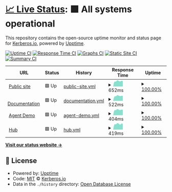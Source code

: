 # [📈 Live Status](https://status.kerberos.io): <!--live status--> **🟩 All systems operational**

This repository contains the open-source uptime monitor and status page for [Kerberos.io](https://kerberos.io), powered by [Upptime](https://github.com/upptime/upptime).

[![Uptime CI](https://github.com/kerberos-io/upptime/workflows/Uptime%20CI/badge.svg)](https://github.com/kerberos-io/upptime/actions?query=workflow%3A%22Uptime+CI%22)
[![Response Time CI](https://github.com/kerberos-io/upptime/workflows/Response%20Time%20CI/badge.svg)](https://github.com/kerberos-io/upptime/actions?query=workflow%3A%22Response+Time+CI%22)
[![Graphs CI](https://github.com/kerberos-io/upptime/workflows/Graphs%20CI/badge.svg)](https://github.com/kerberos-io/upptime/actions?query=workflow%3A%22Graphs+CI%22)
[![Static Site CI](https://github.com/kerberos-io/upptime/workflows/Static%20Site%20CI/badge.svg)](https://github.com/kerberos-io/upptime/actions?query=workflow%3A%22Static+Site+CI%22)
[![Summary CI](https://github.com/kerberos-io/upptime/workflows/Summary%20CI/badge.svg)](https://github.com/kerberos-io/upptime/actions?query=workflow%3A%22Summary+CI%22)

<!--start: status pages-->
<!-- This summary is generated by Upptime (https://github.com/upptime/upptime) -->
<!-- Do not edit this manually, your changes will be overwritten -->
<!-- prettier-ignore -->
| URL | Status | History | Response Time | Uptime |
| --- | ------ | ------- | ------------- | ------ |
| <img alt="" src="https://icons.duckduckgo.com/ip3/kerberos.io.ico" height="13"> [Public site](https://kerberos.io) | 🟩 Up | [public-site.yml](https://github.com/kerberos-io/upptime/commits/HEAD/history/public-site.yml) | <details><summary><img alt="Response time graph" src="./graphs/public-site/response-time-week.png" height="20"> 652ms</summary><br><a href="https://status.kerberos.io/history/public-site"><img alt="Response time 685" src="https://img.shields.io/endpoint?url=https%3A%2F%2Fraw.githubusercontent.com%2Fkerberos-io%2Fupptime%2FHEAD%2Fapi%2Fpublic-site%2Fresponse-time.json"></a><br><a href="https://status.kerberos.io/history/public-site"><img alt="24-hour response time 515" src="https://img.shields.io/endpoint?url=https%3A%2F%2Fraw.githubusercontent.com%2Fkerberos-io%2Fupptime%2FHEAD%2Fapi%2Fpublic-site%2Fresponse-time-day.json"></a><br><a href="https://status.kerberos.io/history/public-site"><img alt="7-day response time 652" src="https://img.shields.io/endpoint?url=https%3A%2F%2Fraw.githubusercontent.com%2Fkerberos-io%2Fupptime%2FHEAD%2Fapi%2Fpublic-site%2Fresponse-time-week.json"></a><br><a href="https://status.kerberos.io/history/public-site"><img alt="30-day response time 623" src="https://img.shields.io/endpoint?url=https%3A%2F%2Fraw.githubusercontent.com%2Fkerberos-io%2Fupptime%2FHEAD%2Fapi%2Fpublic-site%2Fresponse-time-month.json"></a><br><a href="https://status.kerberos.io/history/public-site"><img alt="1-year response time 669" src="https://img.shields.io/endpoint?url=https%3A%2F%2Fraw.githubusercontent.com%2Fkerberos-io%2Fupptime%2FHEAD%2Fapi%2Fpublic-site%2Fresponse-time-year.json"></a></details> | <details><summary><a href="https://status.kerberos.io/history/public-site">100.00%</a></summary><a href="https://status.kerberos.io/history/public-site"><img alt="All-time uptime 99.99%" src="https://img.shields.io/endpoint?url=https%3A%2F%2Fraw.githubusercontent.com%2Fkerberos-io%2Fupptime%2FHEAD%2Fapi%2Fpublic-site%2Fuptime.json"></a><br><a href="https://status.kerberos.io/history/public-site"><img alt="24-hour uptime 100.00%" src="https://img.shields.io/endpoint?url=https%3A%2F%2Fraw.githubusercontent.com%2Fkerberos-io%2Fupptime%2FHEAD%2Fapi%2Fpublic-site%2Fuptime-day.json"></a><br><a href="https://status.kerberos.io/history/public-site"><img alt="7-day uptime 100.00%" src="https://img.shields.io/endpoint?url=https%3A%2F%2Fraw.githubusercontent.com%2Fkerberos-io%2Fupptime%2FHEAD%2Fapi%2Fpublic-site%2Fuptime-week.json"></a><br><a href="https://status.kerberos.io/history/public-site"><img alt="30-day uptime 100.00%" src="https://img.shields.io/endpoint?url=https%3A%2F%2Fraw.githubusercontent.com%2Fkerberos-io%2Fupptime%2FHEAD%2Fapi%2Fpublic-site%2Fuptime-month.json"></a><br><a href="https://status.kerberos.io/history/public-site"><img alt="1-year uptime 100.00%" src="https://img.shields.io/endpoint?url=https%3A%2F%2Fraw.githubusercontent.com%2Fkerberos-io%2Fupptime%2FHEAD%2Fapi%2Fpublic-site%2Fuptime-year.json"></a></details>
| <img alt="" src="https://icons.duckduckgo.com/ip3/doc.kerberos.io.ico" height="13"> [Documentation](https://doc.kerberos.io) | 🟩 Up | [documentation.yml](https://github.com/kerberos-io/upptime/commits/HEAD/history/documentation.yml) | <details><summary><img alt="Response time graph" src="./graphs/documentation/response-time-week.png" height="20"> 522ms</summary><br><a href="https://status.kerberos.io/history/documentation"><img alt="Response time 506" src="https://img.shields.io/endpoint?url=https%3A%2F%2Fraw.githubusercontent.com%2Fkerberos-io%2Fupptime%2FHEAD%2Fapi%2Fdocumentation%2Fresponse-time.json"></a><br><a href="https://status.kerberos.io/history/documentation"><img alt="24-hour response time 374" src="https://img.shields.io/endpoint?url=https%3A%2F%2Fraw.githubusercontent.com%2Fkerberos-io%2Fupptime%2FHEAD%2Fapi%2Fdocumentation%2Fresponse-time-day.json"></a><br><a href="https://status.kerberos.io/history/documentation"><img alt="7-day response time 522" src="https://img.shields.io/endpoint?url=https%3A%2F%2Fraw.githubusercontent.com%2Fkerberos-io%2Fupptime%2FHEAD%2Fapi%2Fdocumentation%2Fresponse-time-week.json"></a><br><a href="https://status.kerberos.io/history/documentation"><img alt="30-day response time 502" src="https://img.shields.io/endpoint?url=https%3A%2F%2Fraw.githubusercontent.com%2Fkerberos-io%2Fupptime%2FHEAD%2Fapi%2Fdocumentation%2Fresponse-time-month.json"></a><br><a href="https://status.kerberos.io/history/documentation"><img alt="1-year response time 491" src="https://img.shields.io/endpoint?url=https%3A%2F%2Fraw.githubusercontent.com%2Fkerberos-io%2Fupptime%2FHEAD%2Fapi%2Fdocumentation%2Fresponse-time-year.json"></a></details> | <details><summary><a href="https://status.kerberos.io/history/documentation">100.00%</a></summary><a href="https://status.kerberos.io/history/documentation"><img alt="All-time uptime 99.98%" src="https://img.shields.io/endpoint?url=https%3A%2F%2Fraw.githubusercontent.com%2Fkerberos-io%2Fupptime%2FHEAD%2Fapi%2Fdocumentation%2Fuptime.json"></a><br><a href="https://status.kerberos.io/history/documentation"><img alt="24-hour uptime 100.00%" src="https://img.shields.io/endpoint?url=https%3A%2F%2Fraw.githubusercontent.com%2Fkerberos-io%2Fupptime%2FHEAD%2Fapi%2Fdocumentation%2Fuptime-day.json"></a><br><a href="https://status.kerberos.io/history/documentation"><img alt="7-day uptime 100.00%" src="https://img.shields.io/endpoint?url=https%3A%2F%2Fraw.githubusercontent.com%2Fkerberos-io%2Fupptime%2FHEAD%2Fapi%2Fdocumentation%2Fuptime-week.json"></a><br><a href="https://status.kerberos.io/history/documentation"><img alt="30-day uptime 100.00%" src="https://img.shields.io/endpoint?url=https%3A%2F%2Fraw.githubusercontent.com%2Fkerberos-io%2Fupptime%2FHEAD%2Fapi%2Fdocumentation%2Fuptime-month.json"></a><br><a href="https://status.kerberos.io/history/documentation"><img alt="1-year uptime 99.99%" src="https://img.shields.io/endpoint?url=https%3A%2F%2Fraw.githubusercontent.com%2Fkerberos-io%2Fupptime%2FHEAD%2Fapi%2Fdocumentation%2Fuptime-year.json"></a></details>
| <img alt="" src="https://icons.duckduckgo.com/ip3/demo.kerberos.io.ico" height="13"> [Agent Demo](https://demo.kerberos.io) | 🟩 Up | [agent-demo.yml](https://github.com/kerberos-io/upptime/commits/HEAD/history/agent-demo.yml) | <details><summary><img alt="Response time graph" src="./graphs/agent-demo/response-time-week.png" height="20"> 404ms</summary><br><a href="https://status.kerberos.io/history/agent-demo"><img alt="Response time 807" src="https://img.shields.io/endpoint?url=https%3A%2F%2Fraw.githubusercontent.com%2Fkerberos-io%2Fupptime%2FHEAD%2Fapi%2Fagent-demo%2Fresponse-time.json"></a><br><a href="https://status.kerberos.io/history/agent-demo"><img alt="24-hour response time 292" src="https://img.shields.io/endpoint?url=https%3A%2F%2Fraw.githubusercontent.com%2Fkerberos-io%2Fupptime%2FHEAD%2Fapi%2Fagent-demo%2Fresponse-time-day.json"></a><br><a href="https://status.kerberos.io/history/agent-demo"><img alt="7-day response time 404" src="https://img.shields.io/endpoint?url=https%3A%2F%2Fraw.githubusercontent.com%2Fkerberos-io%2Fupptime%2FHEAD%2Fapi%2Fagent-demo%2Fresponse-time-week.json"></a><br><a href="https://status.kerberos.io/history/agent-demo"><img alt="30-day response time 385" src="https://img.shields.io/endpoint?url=https%3A%2F%2Fraw.githubusercontent.com%2Fkerberos-io%2Fupptime%2FHEAD%2Fapi%2Fagent-demo%2Fresponse-time-month.json"></a><br><a href="https://status.kerberos.io/history/agent-demo"><img alt="1-year response time 837" src="https://img.shields.io/endpoint?url=https%3A%2F%2Fraw.githubusercontent.com%2Fkerberos-io%2Fupptime%2FHEAD%2Fapi%2Fagent-demo%2Fresponse-time-year.json"></a></details> | <details><summary><a href="https://status.kerberos.io/history/agent-demo">100.00%</a></summary><a href="https://status.kerberos.io/history/agent-demo"><img alt="All-time uptime 99.94%" src="https://img.shields.io/endpoint?url=https%3A%2F%2Fraw.githubusercontent.com%2Fkerberos-io%2Fupptime%2FHEAD%2Fapi%2Fagent-demo%2Fuptime.json"></a><br><a href="https://status.kerberos.io/history/agent-demo"><img alt="24-hour uptime 100.00%" src="https://img.shields.io/endpoint?url=https%3A%2F%2Fraw.githubusercontent.com%2Fkerberos-io%2Fupptime%2FHEAD%2Fapi%2Fagent-demo%2Fuptime-day.json"></a><br><a href="https://status.kerberos.io/history/agent-demo"><img alt="7-day uptime 100.00%" src="https://img.shields.io/endpoint?url=https%3A%2F%2Fraw.githubusercontent.com%2Fkerberos-io%2Fupptime%2FHEAD%2Fapi%2Fagent-demo%2Fuptime-week.json"></a><br><a href="https://status.kerberos.io/history/agent-demo"><img alt="30-day uptime 100.00%" src="https://img.shields.io/endpoint?url=https%3A%2F%2Fraw.githubusercontent.com%2Fkerberos-io%2Fupptime%2FHEAD%2Fapi%2Fagent-demo%2Fuptime-month.json"></a><br><a href="https://status.kerberos.io/history/agent-demo"><img alt="1-year uptime 99.94%" src="https://img.shields.io/endpoint?url=https%3A%2F%2Fraw.githubusercontent.com%2Fkerberos-io%2Fupptime%2FHEAD%2Fapi%2Fagent-demo%2Fuptime-year.json"></a></details>
| <img alt="" src="https://icons.duckduckgo.com/ip3/app.kerberos.io.ico" height="13"> [Hub](https://app.kerberos.io) | 🟩 Up | [hub.yml](https://github.com/kerberos-io/upptime/commits/HEAD/history/hub.yml) | <details><summary><img alt="Response time graph" src="./graphs/hub/response-time-week.png" height="20"> 419ms</summary><br><a href="https://status.kerberos.io/history/hub"><img alt="Response time 427" src="https://img.shields.io/endpoint?url=https%3A%2F%2Fraw.githubusercontent.com%2Fkerberos-io%2Fupptime%2FHEAD%2Fapi%2Fhub%2Fresponse-time.json"></a><br><a href="https://status.kerberos.io/history/hub"><img alt="24-hour response time 284" src="https://img.shields.io/endpoint?url=https%3A%2F%2Fraw.githubusercontent.com%2Fkerberos-io%2Fupptime%2FHEAD%2Fapi%2Fhub%2Fresponse-time-day.json"></a><br><a href="https://status.kerberos.io/history/hub"><img alt="7-day response time 419" src="https://img.shields.io/endpoint?url=https%3A%2F%2Fraw.githubusercontent.com%2Fkerberos-io%2Fupptime%2FHEAD%2Fapi%2Fhub%2Fresponse-time-week.json"></a><br><a href="https://status.kerberos.io/history/hub"><img alt="30-day response time 402" src="https://img.shields.io/endpoint?url=https%3A%2F%2Fraw.githubusercontent.com%2Fkerberos-io%2Fupptime%2FHEAD%2Fapi%2Fhub%2Fresponse-time-month.json"></a><br><a href="https://status.kerberos.io/history/hub"><img alt="1-year response time 390" src="https://img.shields.io/endpoint?url=https%3A%2F%2Fraw.githubusercontent.com%2Fkerberos-io%2Fupptime%2FHEAD%2Fapi%2Fhub%2Fresponse-time-year.json"></a></details> | <details><summary><a href="https://status.kerberos.io/history/hub">100.00%</a></summary><a href="https://status.kerberos.io/history/hub"><img alt="All-time uptime 100.00%" src="https://img.shields.io/endpoint?url=https%3A%2F%2Fraw.githubusercontent.com%2Fkerberos-io%2Fupptime%2FHEAD%2Fapi%2Fhub%2Fuptime.json"></a><br><a href="https://status.kerberos.io/history/hub"><img alt="24-hour uptime 100.00%" src="https://img.shields.io/endpoint?url=https%3A%2F%2Fraw.githubusercontent.com%2Fkerberos-io%2Fupptime%2FHEAD%2Fapi%2Fhub%2Fuptime-day.json"></a><br><a href="https://status.kerberos.io/history/hub"><img alt="7-day uptime 100.00%" src="https://img.shields.io/endpoint?url=https%3A%2F%2Fraw.githubusercontent.com%2Fkerberos-io%2Fupptime%2FHEAD%2Fapi%2Fhub%2Fuptime-week.json"></a><br><a href="https://status.kerberos.io/history/hub"><img alt="30-day uptime 100.00%" src="https://img.shields.io/endpoint?url=https%3A%2F%2Fraw.githubusercontent.com%2Fkerberos-io%2Fupptime%2FHEAD%2Fapi%2Fhub%2Fuptime-month.json"></a><br><a href="https://status.kerberos.io/history/hub"><img alt="1-year uptime 99.99%" src="https://img.shields.io/endpoint?url=https%3A%2F%2Fraw.githubusercontent.com%2Fkerberos-io%2Fupptime%2FHEAD%2Fapi%2Fhub%2Fuptime-year.json"></a></details>

<!--end: status pages-->

[**Visit our status website →**](https://status.kerberos.io)

## 📄 License

- Powered by: [Upptime](https://github.com/upptime/upptime)
- Code: [MIT](./LICENSE) © [Kerberos.io](https://kerberos.io)
- Data in the `./history` directory: [Open Database License](https://opendatacommons.org/licenses/odbl/1-0/)
